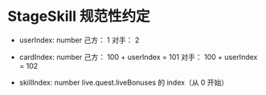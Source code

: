 # StageSkill 规范性约定

- userIndex: number
  己方： 1
  对手： 2

- cardIndex: number
  己方： 100 + userIndex = 101
  对手： 100 + userIndex = 102

- skillIndex: number
  live.quest.liveBonuses 的 index（从 0 开始）
